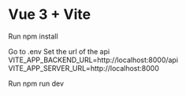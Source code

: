 # Vue 3 + Vite

Run 
npm install

Go to .env
Set the url of the api
VITE_APP_BACKEND_URL=http://localhost:8000/api
VITE_APP_SERVER_URL=http://localhost:8000

Run
npm run dev
